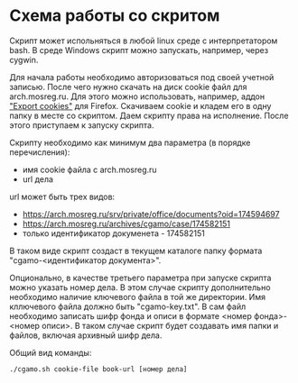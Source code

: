 # Схема работы со скритом
Скрипт может испольняться в любой linux среде с интерпретатором bash. В среде Windows скрипт можно запускать, например, через cygwin.

Для начала работы необходимо авторизоваться под своей учетной записью. После чего нужно скачать на диск cookie файл для arch.mosreg.ru. Для этого можно использовать, например, аддон ["Export cookies"](https://addons.mozilla.org/en-US/firefox/addon/export-cookies-txt/) для Firefox. Скачиваем cookie и кладем его в одну папку в месте со скриптом. Даем скрипту права на исполнение. После этого приступаем к запуску скрипта.

Скрипту необходимо как минимум два параметра (в порядке перечисления):
* имя cookie файла с arch.mosreg.ru
* url дела

url может быть трех видов:
* https://arch.mosreg.ru/srv/private/office/documents?oid=174594697
* https://arch.mosreg.ru/archives/cgamo/case/174582151
* только идентификатор докуменета - 174582151

В таком виде скрипт создаст в текущем каталоге папку формата "cgamo-<идентификатор документа>".

Опционально, в качестве третьего параметра при запуске скрипта можно указать номер дела. В этом случае скрипту дополнительно необходимо наличие ключевого файла в той же директории. Имя кллючевого файла должно быть "cgamo-key.txt". В сам файл необходимо записать шифр фонда и описи в формате <номер фонда>-<номер описи>. В таком случае скрипт будет создавать имя папки и файлов, включая архивный шифр дела.

Общий вид команды:

`./cgamo.sh cookie-file book-url [номер дела]`
